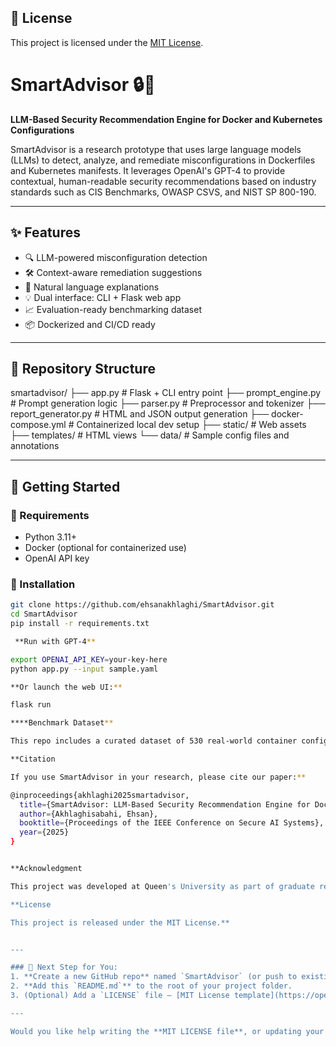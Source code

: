 ## 📜 License

This project is licensed under the [MIT License](https://github.com/ehsanakhlaghi/SmartAdvisor/blob/main/LICENSE).

# SmartAdvisor 🔒🤖  
**LLM-Based Security Recommendation Engine for Docker and Kubernetes Configurations**

SmartAdvisor is a research prototype that uses large language models (LLMs) to detect, analyze, and remediate misconfigurations in Dockerfiles and Kubernetes manifests. It leverages OpenAI's GPT-4 to provide contextual, human-readable security recommendations based on industry standards such as CIS Benchmarks, OWASP CSVS, and NIST SP 800-190.

---

## ✨ Features

- 🔍 LLM-powered misconfiguration detection
- 🛠 Context-aware remediation suggestions
- 📜 Natural language explanations
- 💡 Dual interface: CLI + Flask web app
- 📈 Evaluation-ready benchmarking dataset
- 📦 Dockerized and CI/CD ready

---

## 📂 Repository Structure

smartadvisor/ ├── app.py # Flask + CLI entry point ├── prompt_engine.py # Prompt generation logic ├── parser.py # Preprocessor and tokenizer ├── report_generator.py # HTML and JSON output generation ├── docker-compose.yml # Containerized local dev setup ├── static/ # Web assets ├── templates/ # HTML views └── data/ # Sample config files and annotations


---

## 🚀 Getting Started

### 🔧 Requirements
- Python 3.11+
- Docker (optional for containerized use)
- OpenAI API key

### 🧪 Installation

```bash
git clone https://github.com/ehsanakhlaghi/SmartAdvisor.git
cd SmartAdvisor
pip install -r requirements.txt

 **Run with GPT-4**

export OPENAI_API_KEY=your-key-here
python app.py --input sample.yaml

**Or launch the web UI:**

flask run

****Benchmark Dataset**

This repo includes a curated dataset of 530 real-world container configuration files, labeled with security annotations. Used for evaluating precision, recall, and remediation accuracy.**

**Citation

If you use SmartAdvisor in your research, please cite our paper:**

@inproceedings{akhlaghi2025smartadvisor,
  title={SmartAdvisor: LLM-Based Security Recommendation Engine for Docker and Kubernetes Configurations},
  author={Akhlaghisabahi, Ehsan},
  booktitle={Proceedings of the IEEE Conference on Secure AI Systems},
  year={2025}
}


**Acknowledgment

This project was developed at Queen's University as part of graduate research in AI and security. We thank OpenAI for research API access and the ECE department for feedback and testing support.**

**License

This project is released under the MIT License.**


---

### 📌 Next Step for You:
1. **Create a new GitHub repo** named `SmartAdvisor` (or push to existing).
2. **Add this `README.md`** to the root of your project folder.
3. (Optional) Add a `LICENSE` file — [MIT License template](https://opensource.org/licenses/MIT).

---

Would you like help writing the **MIT LICENSE file**, or updating your LaTeX paper to cite your GitHub repo now?






